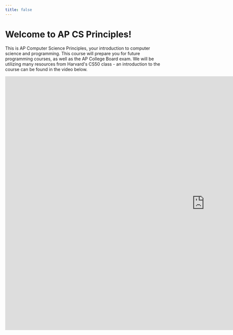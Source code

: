 ```yaml
---
title: false
---
```


# Welcome to AP CS Principles!

This is AP Computer Science Principles, your introduction to computer science and programming. This course will prepare you for future programming courses, as well as the AP College Board exam. We will be utilizing many resources from Harvard's CS50 class - an introduction to the course can be found in the video below.

<iframe width="1280" height="817" src="https://www.youtube.com/embed/tZxLMIk_SaY" frameborder="0" allow="accelerometer; autoplay; encrypted-media; gyroscope; picture-in-picture" allowfullscreen></iframe>
